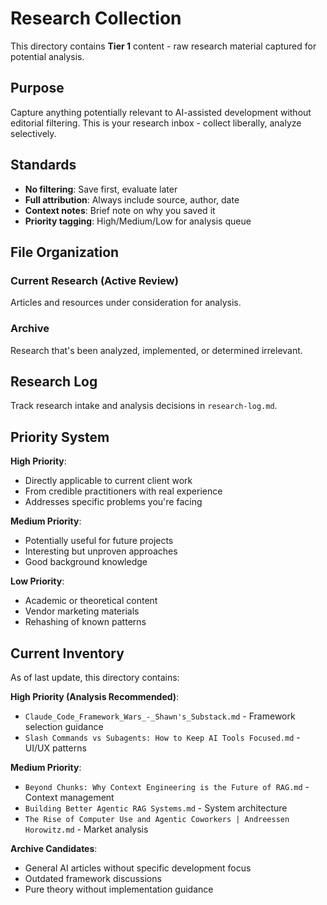 # Research Collection

This directory contains **Tier 1** content - raw research material captured for potential analysis.

## Purpose

Capture anything potentially relevant to AI-assisted development without editorial filtering. This is your research inbox - collect liberally, analyze selectively.

## Standards

- **No filtering**: Save first, evaluate later
- **Full attribution**: Always include source, author, date
- **Context notes**: Brief note on why you saved it
- **Priority tagging**: High/Medium/Low for analysis queue

## File Organization

### Current Research (Active Review)
Articles and resources under consideration for analysis.

### Archive
Research that's been analyzed, implemented, or determined irrelevant.

## Research Log

Track research intake and analysis decisions in `research-log.md`.

## Priority System

**High Priority**: 
- Directly applicable to current client work
- From credible practitioners with real experience
- Addresses specific problems you're facing

**Medium Priority**:
- Potentially useful for future projects
- Interesting but unproven approaches
- Good background knowledge

**Low Priority**:
- Academic or theoretical content
- Vendor marketing materials
- Rehashing of known patterns

## Current Inventory

As of last update, this directory contains:

**High Priority (Analysis Recommended)**:
- `Claude_Code_Framework_Wars_-_Shawn's_Substack.md` - Framework selection guidance
- `Slash Commands vs Subagents: How to Keep AI Tools Focused.md` - UI/UX patterns

**Medium Priority**:
- `Beyond Chunks: Why Context Engineering is the Future of RAG.md` - Context management
- `Building Better Agentic RAG Systems.md` - System architecture
- `The Rise of Computer Use and Agentic Coworkers | Andreessen Horowitz.md` - Market analysis

**Archive Candidates**:
- General AI articles without specific development focus
- Outdated framework discussions
- Pure theory without implementation guidance